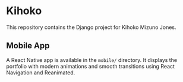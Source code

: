 # Kihoko

This repository contains the Django project for Kihoko Mizuno Jones.

## Mobile App

A React Native app is available in the `mobile/` directory. It displays the portfolio with modern animations and smooth transitions using React Navigation and Reanimated.

